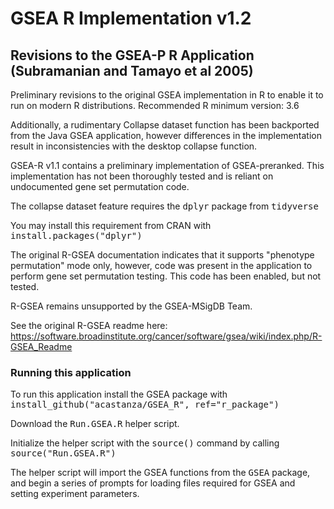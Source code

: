 # GSEA R Implementation v1.2
## Revisions to the GSEA-P R Application (Subramanian and Tamayo et al 2005)

Preliminary revisions to the original GSEA implementation in R to enable it to run on modern R distributions.
Recommended R minimum version: 3.6

Additionally, a rudimentary Collapse dataset function has been backported from the Java GSEA application, however differences in the implementation result in inconsistencies with the desktop collapse function.

GSEA-R v1.1 contains a preliminary implementation of GSEA-preranked. This implementation has not been thoroughly tested and is reliant on undocumented gene set permutation code.

The collapse dataset feature requires the <tt>dplyr</tt> package from <tt>tidyverse</tt>

You may install this requirement from CRAN with <tt>install.packages("dplyr")</tt>

The original R-GSEA documentation indicates that it supports "phenotype permutation" mode only, however, code was present in the application to perform gene set permutation testing. This code has been enabled, but not tested.

R-GSEA remains unsupported by the GSEA-MSigDB Team.

See the original R-GSEA readme here: https://software.broadinstitute.org/cancer/software/gsea/wiki/index.php/R-GSEA_Readme

### Running this application
To run this application install the GSEA package with <tt>install_github("acastanza/GSEA_R", ref="r_package")</tt>

Download the <tt>Run.GSEA.R</tt> helper script.

Initialize the helper script with the <tt>source()</tt> command by calling <tt>source("Run.GSEA.R")</tt>

The helper script will import the GSEA functions from the <tt>GSEA</tt> package, and begin a series of prompts for loading files required for GSEA and setting experiment parameters.
